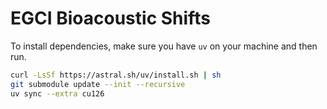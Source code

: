 # EGCI Bioacoustic Shifts

To install dependencies, make sure you have `uv` on your machine and then run.

```bash
curl -LsSf https://astral.sh/uv/install.sh | sh
git submodule update --init --recursive
uv sync --extra cu126
